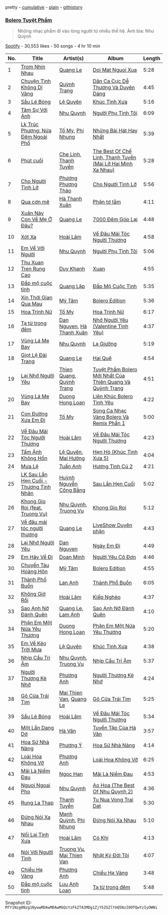 pretty - [cumulative](/playlists/cumulative/37i9dQZF1DWWdlSG3xntgM.md) - [plain](/playlists/plain/37i9dQZF1DWWdlSG3xntgM) - [githistory](https://github.githistory.xyz/mackorone/spotify-playlist-archive/blob/main/playlists/plain/37i9dQZF1DWWdlSG3xntgM)

### [Bolero Tuyệt Phẩm](https://open.spotify.com/playlist/37i9dQZF1DWWdlSG3xntgM)

> Những nhạc phẩm đi vào lòng người từ nhiều thế hệ\. Ảnh bìa: Như Quỳnh

[Spotify](https://open.spotify.com/user/spotify) - 30,553 likes - 50 songs - 4 hr 10 min

| No. | Title | Artist(s) | Album | Length |
|---|---|---|---|---|
| 1 | [Trom Nhin Nhau](https://open.spotify.com/track/2YnaiSCpOhyn77VAwTY7SA) | [Quang Le](https://open.spotify.com/artist/2PQLOJKDN5j1q0q3xltIk8) | [Doi Mat Nguoi Xua](https://open.spotify.com/album/1cr15CHmotR28DFJa0kgze) | 5:28 |
| 2 | [Chuyện Tình Không Dĩ Vãng](https://open.spotify.com/track/4MoW6zhYoCABj2dGcep01s) | [Quỳnh Trang](https://open.spotify.com/artist/76p6SuLTYuJutQQYcXMgbw) | [Dân Ca Cực Dễ Thương Và Duyên Dáng](https://open.spotify.com/album/6WmiDUadCF0futHoJew07i) | 4:45 |
| 3 | [Sầu Lẻ Bóng](https://open.spotify.com/track/43NMdhGO3jWk3BWpM8I8QB) | [Lệ Quyên](https://open.spotify.com/artist/4F5jaYapI8RtTpqwaYs4IF) | [Khúc Tình Xưa](https://open.spotify.com/album/1wVDUWmmUJaGPe60pX3t9h) | 5:16 |
| 4 | [Tâm Sự Với Anh](https://open.spotify.com/track/0viX42ZxCqVHyGnj3vrzYm) | [Nhu Quynh](https://open.spotify.com/artist/2MMHHBwHK7jwIns4hcKIBe) | [Người Phụ Tình Tôi](https://open.spotify.com/album/30NR2qhdstcERTNSbfH8P7) | 6:09 |
| 5 | [Lk Trúc Phương: Nửa Đêm Ngoài Phố](https://open.spotify.com/track/6ZnNBBTStM6N7cMqDEvqSX) | [Tố My](https://open.spotify.com/artist/1marWJ3Id2c1evTL8eV1lb), [Phi Nhung](https://open.spotify.com/artist/6MddNz1oXWvuY1ZWrsRqQF) | [Những Bài Hát Hay Nhất](https://open.spotify.com/album/0LFvyee8f0YmktL85eszgR) | 5:39 |
| 6 | [Phút cuối](https://open.spotify.com/track/2EBKtrg8Ei8jdkQEibSs8Y) | [Che Linh](https://open.spotify.com/artist/1tTV7NZodR1nsNtMdAz5Qi), [Thanh Tuyền](https://open.spotify.com/artist/6nZLN4BFDgyIVX2xAUruED) | [The Best Of Chế Linh, Thanh Tuyền \(Mai Lỡ Hai Mình Xa Nhau\)](https://open.spotify.com/album/29foAhxdGSqC8UKRzWaVVz) | 5:28 |
| 7 | [Cho Người Tình Lỡ](https://open.spotify.com/track/417NJZjAjPLX0p7xf4H8uJ) | [Phương Phương Thảo](https://open.spotify.com/artist/5KGgAxYWMoCJduQhLpIH4v) | [Cho Người Tình Lỡ](https://open.spotify.com/album/2DTriHYKkXQNqf6tVyucvk) | 5:56 |
| 8 | [Qua cơn mê](https://open.spotify.com/track/1NVYZCxEwpfniJ8Pi3zuZH) | [Hà Thanh Xuân](https://open.spotify.com/artist/5dJC6sFNciDahBR0AeaGvH) | [Phận tơ tằm](https://open.spotify.com/album/6DZ89SwYU7lInZi4gjIJig) | 4:11 |
| 9 | [Xuân Này Con Về Mẹ Ở Đâu?](https://open.spotify.com/track/4WTxlwgBTqJ5dilU8zhfbj) | [Quang Le](https://open.spotify.com/artist/2PQLOJKDN5j1q0q3xltIk8) | [7000 Đêm Góp Lại](https://open.spotify.com/album/04O1fXXjgeAolM0IrG9Bq8) | 4:48 |
| 10 | [Xót Xa](https://open.spotify.com/track/1DgAqO1ZHP6YleeFWVB9QF) | [Hoài Lâm](https://open.spotify.com/artist/2dlC6p7Q75wnfhudwTEpxW) | [Về Đâu Mái Tóc Người Thương](https://open.spotify.com/album/5iARlHWbiqMDnGbF9CAVv1) | 4:58 |
| 11 | [Em Về Với Người](https://open.spotify.com/track/3aNJQfOUBfRCfTDkOUAOYD) | [Nhu Quynh](https://open.spotify.com/artist/2MMHHBwHK7jwIns4hcKIBe) | [Người Phụ Tình Tôi](https://open.spotify.com/album/30NR2qhdstcERTNSbfH8P7) | 5:06 |
| 12 | [Thu Xuan Tren Rung Cao](https://open.spotify.com/track/7MbROy2VEfuC9FZG6Un7dF) | [Duy Khanh](https://open.spotify.com/artist/36Ltp1cc3ExQQJ8h9GCT4O) | [Xuan](https://open.spotify.com/album/1nSynBLPNX3TKcKFkWpAQl) | 4:55 |
| 13 | [Đắp mộ cuộc tình](https://open.spotify.com/track/3T5ebvfNzgtvFzi1CuKKui) | [Quang Lập](https://open.spotify.com/artist/6PORUlK3pnUDFJi2tyYVsZ) | [Đắp Mộ Cuộc Tình](https://open.spotify.com/album/06gVRXKGJdHRRWHq9acZH6) | 5:35 |
| 14 | [Xin Thời Gian Qua Mau](https://open.spotify.com/track/3nimTYr39MANUqa01DjlKE) | [Mỹ Tâm](https://open.spotify.com/artist/1CWwyDPjCowRTO4p6A7r6g) | [Bolero Edition](https://open.spotify.com/album/7veulXKjGs1XbnMECXrtzL) | 5:36 |
| 15 | [Hoa Trinh Nữ](https://open.spotify.com/track/10Zelr7nNZECVLeB9aNz2o) | [Tố My](https://open.spotify.com/artist/1marWJ3Id2c1evTL8eV1lb) | [Hoa Trinh Nữ](https://open.spotify.com/album/2KrC9icGI6gZ8pyC4Z1N0A) | 6:17 |
| 16 | [Tạ từ trong đêm](https://open.spotify.com/track/5zCjoKAQHtJa2ptwGuxj6Y) | [Dan Nguyen](https://open.spotify.com/artist/3AYPFIPDQ5aUUZzQ9OsqEn), [Hà Thanh Xuân](https://open.spotify.com/artist/5dJC6sFNciDahBR0AeaGvH) | [Nhớ Người Yêu \(Valentine Tình Yêu\)](https://open.spotify.com/album/6G6BT8WT2ObEJJ9QTZ5Vh6) | 4:37 |
| 17 | [Vùng Lá Me Bay](https://open.spotify.com/track/6FGmCnAfdtRxXvvD7MLBN1) | [Nhu Quynh](https://open.spotify.com/artist/2MMHHBwHK7jwIns4hcKIBe) | [Lạ Giường](https://open.spotify.com/album/2NSxPDtElksuXKVRfkaYYf) | 5:19 |
| 18 | [Giọt Lệ Đài Trang](https://open.spotify.com/track/0jGYKoCUYMGoOQOyYfRaHu) | [Quang Le](https://open.spotify.com/artist/2PQLOJKDN5j1q0q3xltIk8) | [Hai Quê](https://open.spotify.com/album/1z8XsFjQKzhzsmcGYnLpcu) | 4:54 |
| 19 | [Lại Nhớ Người Yêu](https://open.spotify.com/track/4CNLIJjgmvGIlENU624OuZ) | [Thien Quang](https://open.spotify.com/artist/58mUjJjKQywcSmunX8z30H), [Quỳnh Trang](https://open.spotify.com/artist/76p6SuLTYuJutQQYcXMgbw) | [Tuyệt Phẩm Bolero Mới Nhất Của Thiên Quang Và Quỳnh Trang](https://open.spotify.com/album/0LQ1nlsnzIAJMi7uD5ZHeB) | 4:51 |
| 20 | [Vùng Lá Me Bay](https://open.spotify.com/track/5WL2NwqPmiHVJFzHQH9lk6) | [Duong Hong Loan](https://open.spotify.com/artist/0HCHCbu99MF7kfRudGZceI) | [Liên Khúc Bolero Tình Yêu](https://open.spotify.com/album/0Bqx0nT0B5STIzdfPGtyQv) | 4:22 |
| 21 | [Con Đường Xưa Em Đi](https://open.spotify.com/track/6CqHwBAS6vfFTIOn32rXBx) | [Tố My](https://open.spotify.com/artist/1marWJ3Id2c1evTL8eV1lb) | [Song Ca Nhạc Vàng Bolero Và Remix Phần 1](https://open.spotify.com/album/2NBPdegSd3xTTGWCergkHv) | 5:00 |
| 22 | [Về Đâu Mái Tóc Người Thương](https://open.spotify.com/track/1WCix14XoBrfdopN3BRYMJ) | [Hoài Lâm](https://open.spotify.com/artist/2dlC6p7Q75wnfhudwTEpxW) | [Về Đâu Mái Tóc Người Thương](https://open.spotify.com/album/5iARlHWbiqMDnGbF9CAVv1) | 4:23 |
| 23 | [Tấm Ảnh Không Hồn](https://open.spotify.com/track/1HJ9VqgGvmrWoVaT8zid85) | [Lệ Quyên](https://open.spotify.com/artist/4F5jaYapI8RtTpqwaYs4IF), [Mai Hường](https://open.spotify.com/artist/7yeWh1ciKSvzybVTa10djW) | [Hẹn Hò \(Khúc Tình Xưa 5\)](https://open.spotify.com/album/3LTDAw02F8S3HjkaDHnvZV) | 4:04 |
| 24 | [Mưa Lệ](https://open.spotify.com/track/5iZnP16d5MkJVVrnbo6xTH) | [Tuấn Anh](https://open.spotify.com/artist/4zQeGGpvdaprG8JNG2pueS) | [Hương Tình Cũ 2](https://open.spotify.com/album/6dx0sFloEPYu8goYx9Hmpr) | 4:21 |
| 25 | [LK Sau Lần Hẹn Cuối \- Thương Tình Nhân](https://open.spotify.com/track/0Dc2y0XC9fwrQK8Qt9PjQi) | [Huỳnh Nguyễn Công Bằng](https://open.spotify.com/artist/0MZdNmWMdt0PQwiyXz93XD) | [Sau Lần Hẹn Cuối](https://open.spotify.com/album/3uiMGV5l6o0NHzU8ptblia) | 5:02 |
| 26 | [Khong Gio Roi \(feat\. Truong Vu\)](https://open.spotify.com/track/1Kinxed6RGvVnPAMhgRDgw) | [Nhu Quynh](https://open.spotify.com/artist/2MMHHBwHK7jwIns4hcKIBe), [Truong Vu](https://open.spotify.com/artist/78P4eADp0NwlcU4tsRCBdo) | [Khong Gio Roi](https://open.spotify.com/album/1DiR2MBcORbrbhnpqNLJc9) | 5:12 |
| 27 | [Về đâu mái tóc người thương](https://open.spotify.com/track/7k6LqKjAXIZCB25smEGjpK) | [Quang Le](https://open.spotify.com/artist/2PQLOJKDN5j1q0q3xltIk8) | [LiveShow Duyên phận](https://open.spotify.com/album/0pASS53YcZ5uYXIDhtdrgX) | 4:43 |
| 28 | [Lại Nhớ Người Yêu](https://open.spotify.com/track/6zJMd6pK2dPB5wFkWRh8Rl) | [Dan Nguyen](https://open.spotify.com/artist/3AYPFIPDQ5aUUZzQ9OsqEn) | [Ngày Em Đi](https://open.spotify.com/album/2aeAcs0wd9gHfmRbwmZZRS) | 4:49 |
| 29 | [Em Hãy Về Đi](https://open.spotify.com/track/0v1sVifd4LISFksEF6lwy9) | [Doan Minh](https://open.spotify.com/artist/5LpXGJnM8abKp6sv8GSzj7) | [Người Yêu Cô Đơn](https://open.spotify.com/album/1sHk5cHPWeYyjNELxFKtAX) | 4:46 |
| 30 | [Chuyến Tàu Hoàng Hôn](https://open.spotify.com/track/1MypNXhY8KUMLdRxeQNmPO) | [Mỹ Tâm](https://open.spotify.com/artist/1CWwyDPjCowRTO4p6A7r6g) | [Bolero Edition](https://open.spotify.com/album/7veulXKjGs1XbnMECXrtzL) | 4:55 |
| 31 | [Thành Phố Buồn](https://open.spotify.com/track/16QjGUB7VQ5jjdRCpwWEA3) | [Lan Anh](https://open.spotify.com/artist/5VhQoey05lkMjriwWxJe0b) | [Thành Phố Buồn](https://open.spotify.com/album/4f2Gq8bnPOj22OeQVgwVIu) | 6:05 |
| 32 | [Không Giờ Rồi](https://open.spotify.com/track/0AXJI72yrYKt5XMgu8zYFn) | [Hoài Lâm](https://open.spotify.com/artist/2dlC6p7Q75wnfhudwTEpxW) | [Kiếp Nghèo](https://open.spotify.com/album/31GoVkL7i5uNuF7TReZtG2) | 4:37 |
| 33 | [Sao Anh Nỡ Đành Quên](https://open.spotify.com/track/1TKXDNKrUOV21b19jfXiSO) | [Quang Le](https://open.spotify.com/artist/2PQLOJKDN5j1q0q3xltIk8), [Lam Anh](https://open.spotify.com/artist/5trMq1OIockzQVpFicyrpn) | [Sao Anh Nỡ Đành Quên](https://open.spotify.com/album/69IZ8R0qBU6ySFRFW9B6Tj) | 4:10 |
| 34 | [Phận Em Một Nửa Yêu Thương](https://open.spotify.com/track/3NxjO85vlYor8PsXGXpszQ) | [Duong Hong Loan](https://open.spotify.com/artist/0HCHCbu99MF7kfRudGZceI) | [Phận Em Một Nửa Yêu Thương](https://open.spotify.com/album/0wBRxUTY7BoYz0MklrZyaF) | 5:20 |
| 35 | [Em Về Kẻo Trời Mưa](https://open.spotify.com/track/7ghoYcoWf5USCyyIo6eI7c) | [Lệ Quyên](https://open.spotify.com/artist/4F5jaYapI8RtTpqwaYs4IF) | [Khúc Tình Xưa](https://open.spotify.com/album/1wVDUWmmUJaGPe60pX3t9h) | 4:38 |
| 36 | [Nhịp Cầu Tri Âm](https://open.spotify.com/track/2G2oDfnPZT0VCHvzXCJOM0) | [Nhu Quynh](https://open.spotify.com/artist/2MMHHBwHK7jwIns4hcKIBe), [Truong Vu](https://open.spotify.com/artist/78P4eADp0NwlcU4tsRCBdo) | [Nhịp Cầu Tri Âm](https://open.spotify.com/album/3CpUiRoMBxPSTlaklbTPXk) | 5:37 |
| 37 | [Người Thương Kẻ Nhớ](https://open.spotify.com/track/0uN3MEs0l5wgER0LKmjfLT) | [Phương Anh](https://open.spotify.com/artist/7cJyqnwFpBTzP1eO1cgPhk) | [Người Thương Kẻ Nhớ](https://open.spotify.com/album/54cWAp3JvSPROX2sLz5Z4l) | 4:24 |
| 38 | [Gõ Cửa Trái Tim](https://open.spotify.com/track/0JM9iBk3XplmIDvyC9rGyF) | [Mai Thien Van](https://open.spotify.com/artist/6DKJX322RvZsWhz0Xn2myz), [Quang Le](https://open.spotify.com/artist/2PQLOJKDN5j1q0q3xltIk8) | [Gõ Cửa Trái Tim](https://open.spotify.com/album/0xvLPPcHv9ssU71RNZKgBb) | 5:25 |
| 39 | [Sầu Lẻ Bóng](https://open.spotify.com/track/4iKcBTgpYjDKuxWc5hRYqY) | [Hoài Lâm](https://open.spotify.com/artist/2dlC6p7Q75wnfhudwTEpxW) | [Về Đâu Mái Tóc Người Thương](https://open.spotify.com/album/5iARlHWbiqMDnGbF9CAVv1) | 5:34 |
| 40 | [Một Lần Dang Dở](https://open.spotify.com/track/1yxb8y2b5YTXakgFlgxWE4) | [Hà Vân](https://open.spotify.com/artist/7fd70imdv1SLkPRVFMLo5x) | [Tuyển Tập Của Hà Vân](https://open.spotify.com/album/2vbMtDPt4NmEMVYu4miBBF) | 3:57 |
| 41 | [Hoa Sứ Nhà Nàng](https://open.spotify.com/track/43APdgwOeZpEpcYTfF72PI) | [Phương Ý](https://open.spotify.com/artist/39rzQretQQ5JFkeigPdhcg) | [Hoa Sứ Nhà Nàng](https://open.spotify.com/album/0dPjehd82d078PcsNzsUpr) | 4:14 |
| 42 | [Loài Hoa Không Vỡ](https://open.spotify.com/track/0w2uQ1Yq2fiJ9EU7rT3cQf) | [Phương Anh](https://open.spotify.com/artist/7cJyqnwFpBTzP1eO1cgPhk) | [Loài Hoa Không Vỡ](https://open.spotify.com/album/2UxfyFbJEk4Ex5eQMKqXWR) | 6:25 |
| 43 | [Mãi Là Niềm Đau](https://open.spotify.com/track/0HwirubE0A00VYVLGOM5wp) | [Ngoc Han](https://open.spotify.com/artist/3Wdyn05ATQMon3kvCQiyER) | [Mãi Là Niềm Đau](https://open.spotify.com/album/5OOBWwpjpjoZg9UuT8LyD3) | 4:53 |
| 44 | [Nguoi Ngoai Pho](https://open.spotify.com/track/7ctjDZ8vqfFvZj26wGM2Ll) | [Nhu Quynh](https://open.spotify.com/artist/2MMHHBwHK7jwIns4hcKIBe) | [Ao Hoa \(The Best Of Nhu Quynh 2\)](https://open.spotify.com/album/3zm5S110SIrzxxlRebDYN8) | 4:36 |
| 45 | [Rung La Thap](https://open.spotify.com/track/0ZaaX43uxZsPKQrDMvQfQf) | [Thanh Tuyền](https://open.spotify.com/artist/6nZLN4BFDgyIVX2xAUruED) | [Tu Nua Vong Trai Dat](https://open.spotify.com/album/3rkSFqzkQKKK9M1vJnthqt) | 5:30 |
| 46 | [Đừng Nói Xa Nhau](https://open.spotify.com/track/5fiJw5Xn43d3MbzSIFowSJ) | [Mạnh Quỳnh](https://open.spotify.com/artist/3KTUDQL8OV9Sv6mvLJpS5W), [Phi Nhung](https://open.spotify.com/artist/6MddNz1oXWvuY1ZWrsRqQF) | [Đừng Nói Xa Nhau](https://open.spotify.com/album/62MxYchn5ysHxuMEXy5fsm) | 5:10 |
| 47 | [Nối Lại Tình Xưa](https://open.spotify.com/track/2h5creXsSvj9OqmEHVtNUA) | [Hoài Lâm](https://open.spotify.com/artist/2dlC6p7Q75wnfhudwTEpxW) | [Có Khi](https://open.spotify.com/album/21DIsAgJIU7ft25qJwkQDE) | 4:13 |
| 48 | [Nói Với Người Tình](https://open.spotify.com/track/09gYyhwSGWH5agBqRGPYsG) | [Truong Vu](https://open.spotify.com/artist/78P4eADp0NwlcU4tsRCBdo), [Mai Thien Van](https://open.spotify.com/artist/6DKJX322RvZsWhz0Xn2myz) | [Nhật Ký Đời Tôi](https://open.spotify.com/album/6VNm9Szdku6nagVbX6ADtR) | 4:07 |
| 49 | [Chiều Hạ Vàng](https://open.spotify.com/track/17x93IpQN82ZdDgC4EZPuj) | [Phương Anh](https://open.spotify.com/artist/7cJyqnwFpBTzP1eO1cgPhk) | [Chiều Hạ Vàng](https://open.spotify.com/album/1DblwH2Bxi2scpWy9Qe289) | 3:48 |
| 50 | [Đắp mộ cuộc tình](https://open.spotify.com/track/1HXh20m8PFMAhKhJFOWm4z) | [Luu Anh Loan](https://open.spotify.com/artist/4doYTYrpvNr6P7JjgTqN0V) | [Tạ từ trong đêm](https://open.spotify.com/album/6IBdjS3dP91761rRBuTtCs) | 5:48 |

Snapshot ID: `MTY1Nzg0Nzg1NywwMDAwMDAwMGQzYzFkZTA3MDg1ZjY5ZGZlYmQ5NzI0OTQwYzIyOWNi`
